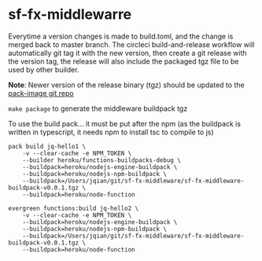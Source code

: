 # sf-fx-middlewarre

Everytime a version changes is made to build.toml, and the change is merged back to master branch. The circleci build-and-release workflow will automatically git tag it with the new version, then create a git release with the version tag, the release will also include the packaged tgz file to be used by other builder.

**Note**: Newer version of the release binary (tgz) should be updated to the [pack-image git repo](https://github.com/heroku/pack-images)

`make package` to generate the middleware buildpack tgz 

To use the build pack... it must be put after the npm (as the buildpack is written in typescript, it needs npm to install tsc to compile to js)

```
pack build jq-hello1 \
	-v --clear-cache -e NPM_TOKEN \
	--builder heroku/functions-buildpacks-debug \
	--buildpack=heroku/nodejs-engine-buildpack \
	--buildpack=heroku/nodejs-npm-buildpack \
	--buildpack=/Users/jqian/git/sf-fx-middleware/sf-fx-middleware-buildpack-v0.0.1.tgz \
	--buildpack=heroku/node-function 
  
evergreen functions:build jq-hello2 \
	-v --clear-cache -e NPM_TOKEN \
	--buildpack=heroku/nodejs-engine-buildpack \
	--buildpack=heroku/nodejs-npm-buildpack \
	--buildpack=/Users/jqian/git/sf-fx-middleware/sf-fx-middleware-buildpack-v0.0.1.tgz \
	--buildpack=heroku/node-function
```


  
